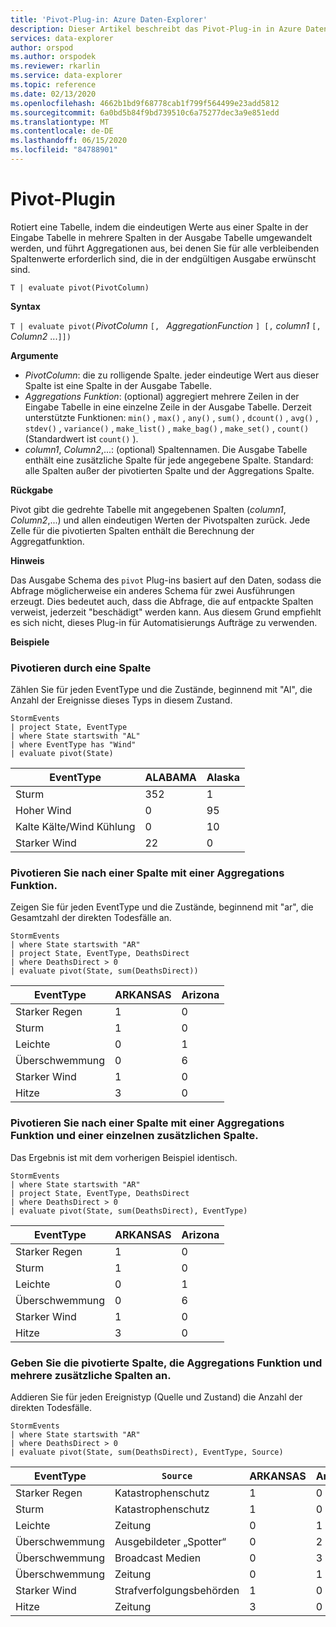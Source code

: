 ```yaml
---
title: 'Pivot-Plug-in: Azure Daten-Explorer'
description: Dieser Artikel beschreibt das Pivot-Plug-in in Azure Daten-Explorer.
services: data-explorer
author: orspod
ms.author: orspodek
ms.reviewer: rkarlin
ms.service: data-explorer
ms.topic: reference
ms.date: 02/13/2020
ms.openlocfilehash: 4662b1bd9f68778cab1f799f564499e23add5812
ms.sourcegitcommit: 6a0bd5b84f9bd739510c6a75277dec3a9e851edd
ms.translationtype: MT
ms.contentlocale: de-DE
ms.lasthandoff: 06/15/2020
ms.locfileid: "84788901"
---
```

# <a name="pivot-plugin"></a>Pivot-Plugin

Rotiert eine Tabelle, indem die eindeutigen Werte aus einer Spalte in der Eingabe Tabelle in mehrere Spalten in der Ausgabe Tabelle umgewandelt werden, und führt Aggregationen aus, bei denen Sie für alle verbleibenden Spaltenwerte erforderlich sind, die in der endgültigen Ausgabe erwünscht sind.

```kusto
T | evaluate pivot(PivotColumn)
```

**Syntax**

`T | evaluate pivot(`*PivotColumn* `[, ` *AggregationFunction* `] [,` *column1* `[,` *Column2* ...`]])`

**Argumente**

* *PivotColumn*: die zu rolligende Spalte. jeder eindeutige Wert aus dieser Spalte ist eine Spalte in der Ausgabe Tabelle.
* *Aggregations Funktion*: (optional) aggregiert mehrere Zeilen in der Eingabe Tabelle in eine einzelne Zeile in der Ausgabe Tabelle. Derzeit unterstützte Funktionen: `min()` , `max()` , `any()` , `sum()` , `dcount()` , `avg()` , `stdev()` , `variance()` , `make_list()` , `make_bag()` , `make_set()` , `count()` (Standardwert ist `count()` ).
* *column1*, *Column2*,...: (optional) Spaltennamen. Die Ausgabe Tabelle enthält eine zusätzliche Spalte für jede angegebene Spalte. Standard: alle Spalten außer der pivotierten Spalte und der Aggregations Spalte.

**Rückgabe**

Pivot gibt die gedrehte Tabelle mit angegebenen Spalten (*column1*, *Column2*,...) und allen eindeutigen Werten der Pivotspalten zurück. Jede Zelle für die pivotierten Spalten enthält die Berechnung der Aggregatfunktion.

**Hinweis**

Das Ausgabe Schema des `pivot` Plug-ins basiert auf den Daten, sodass die Abfrage möglicherweise ein anderes Schema für zwei Ausführungen erzeugt. Dies bedeutet auch, dass die Abfrage, die auf entpackte Spalten verweist, jederzeit "beschädigt" werden kann. Aus diesem Grund empfiehlt es sich nicht, dieses Plug-in für Automatisierungs Aufträge zu verwenden.

**Beispiele**

### <a name="pivot-by-a-column"></a>Pivotieren durch eine Spalte

Zählen Sie für jeden EventType und die Zustände, beginnend mit "Al", die Anzahl der Ereignisse dieses Typs in diesem Zustand.

<!-- csl: https://help.kusto.windows.net:443/Samples -->
```kusto
StormEvents
| project State, EventType 
| where State startswith "AL" 
| where EventType has "Wind" 
| evaluate pivot(State)
```

|EventType|ALABAMA|Alaska|
|---|---|---|
|Sturm|352|1|
|Hoher Wind|0|95|
|Kalte Kälte/Wind Kühlung|0|10|
|Starker Wind|22|0|


### <a name="pivot-by-a-column-with-aggregation-function"></a>Pivotieren Sie nach einer Spalte mit einer Aggregations Funktion.

Zeigen Sie für jeden EventType und die Zustände, beginnend mit "ar", die Gesamtzahl der direkten Todesfälle an.

<!-- csl: https://help.kusto.windows.net:443/Samples -->
```kusto
StormEvents 
| where State startswith "AR" 
| project State, EventType, DeathsDirect 
| where DeathsDirect > 0
| evaluate pivot(State, sum(DeathsDirect))
```

|EventType|ARKANSAS|Arizona|
|---|---|---|
|Starker Regen|1|0|
|Sturm|1|0|
|Leichte|0|1|
|Überschwemmung|0|6|
|Starker Wind|1|0|
|Hitze|3|0|


### <a name="pivot-by-a-column-with-aggregation-function-and-a-single-additional-column"></a>Pivotieren Sie nach einer Spalte mit einer Aggregations Funktion und einer einzelnen zusätzlichen Spalte.

Das Ergebnis ist mit dem vorherigen Beispiel identisch.

<!-- csl: https://help.kusto.windows.net:443/Samples -->
```kusto
StormEvents 
| where State startswith "AR" 
| project State, EventType, DeathsDirect 
| where DeathsDirect > 0
| evaluate pivot(State, sum(DeathsDirect), EventType)
```

|EventType|ARKANSAS|Arizona|
|---|---|---|
|Starker Regen|1|0|
|Sturm|1|0|
|Leichte|0|1|
|Überschwemmung|0|6|
|Starker Wind|1|0|
|Hitze|3|0|


### <a name="specify-the-pivoted-column-aggregation-function-and-multiple-additional-columns"></a>Geben Sie die pivotierte Spalte, die Aggregations Funktion und mehrere zusätzliche Spalten an.

Addieren Sie für jeden Ereignistyp (Quelle und Zustand) die Anzahl der direkten Todesfälle.

<!-- csl: https://help.kusto.windows.net:443/Samples -->
```kusto
StormEvents 
| where State startswith "AR" 
| where DeathsDirect > 0
| evaluate pivot(State, sum(DeathsDirect), EventType, Source)
```

|EventType|`Source`|ARKANSAS|Arizona|
|---|---|---|---|
|Starker Regen|Katastrophenschutz|1|0|
|Sturm|Katastrophenschutz|1|0|
|Leichte|Zeitung|0|1|
|Überschwemmung|Ausgebildeter „Spotter“|0|2|
|Überschwemmung|Broadcast Medien|0|3|
|Überschwemmung|Zeitung|0|1|
|Starker Wind|Strafverfolgungsbehörden|1|0|
|Hitze|Zeitung|3|0|

